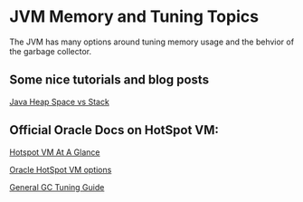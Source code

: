 # JVM Memory and Tuning Topics

The JVM has many options around tuning memory usage and the behvior of the garbage collector.



## Some nice tutorials and blog posts

[Java Heap Space vs Stack](http://www.journaldev.com/4098/java-heap-space-vs-stack-memory)




## Official Oracle Docs on HotSpot VM:

[Hotspot VM At A Glance](http://www.oracle.com/technetwork/java/javase/tech/index-jsp-136373.html)

[Oracle HotSpot VM options](http://www.oracle.com/technetwork/java/javase/tech/vmoptions-jsp-140102.html)

[General GC Tuning Guide](https://docs.oracle.com/javase/8/docs/technotes/guides/vm/gctuning/)

